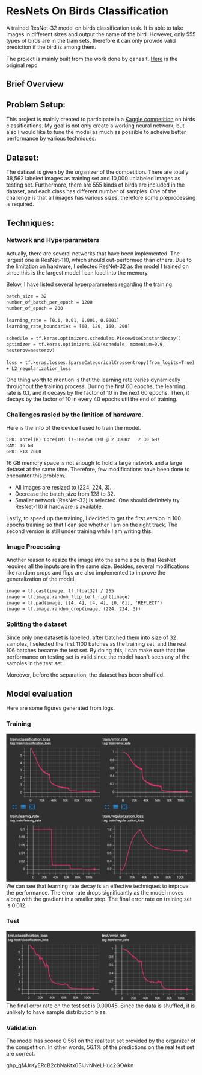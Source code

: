 # ResNets On Birds Classification

A trained ResNet-32 model on birds classification task. It is able to take images in different sizes and output the name
of the bird. However, only 555 types of birds are in the train sets, therefore it can only provide valid prediction if the 
bird is among them.

The project is mainly built from the work done by gahaalt. [Here](https://github.com/gahaalt/resnets-in-tensorflow2) is the original repo.

## Brief Overview
[](https://github.com/markli0/Birds_Classification/blob/main/overview.mp4)

## Problem Setup:
This project is mainly created to participate in a [Kaggle competition](https://www.kaggle.com/c/birds-22wi/overview) on birds classifications.
My goal is not only create a working neural network, but also I would like to tune the model as much as possible to acheive
better performance by various techniques.
## Dataset:
The dataset is given by the organizer of the competition. There are totally 38,562 labeled images as training set and 10,000 
unlabeled images as testing set. Furthermore, there are 555 kinds of birds are included in the dataset, and each class has 
different number of samples. One of the challenge is that all images has various sizes, therefore some preprocessing is
required.
## Techniques:
### Network and Hyperparameters
Actually, there are several networks that have been implemented. The largest one is ResNet-110, which should out-performed than others.
Due to the limitation on hardware, I selected ResNet-32 as the model I trained on since this is the largest model I can load into the memory. 

Below, I have listed several hyperparameters regarding the training.
```
batch_size = 32
number_of_batch_per_epoch = 1200
number_of_epoch = 200

learning_rate = [0.1, 0.01, 0.001, 0.0001]
learning_rate_boundaries = [60, 120, 160, 200]

schedule = tf.keras.optimizers.schedules.PiecewiseConstantDecay()
optimizer = tf.keras.optimizers.SGD(schedule, momentum=0.9, nesterov=nesterov)

loss = tf.keras.losses.SparseCategoricalCrossentropy(from_logits=True) + L2_regularization_loss
```
One thing worth to mention is that the learning rate varies dynamically throughout the training process. During the first 60 epochs,
the learning rate is 0.1, and it decays by the factor of 10 in the next 60 epochs. Then, it decays by the factor of 10 in every 40 epochs util the end of training.

### Challenges rasied by the limition of hardware.
Here is the info of the device I used to train the model.
```
CPU: Intel(R) Core(TM) i7-10875H CPU @ 2.30GHz   2.30 GHz
RAM: 16 GB
GPU: RTX 2060
```
16 GB memory space is not enough to hold a large network and a large detaset at the same time. Therefore, few modifications
have been done to encounter this problem.
- All images are resized to (224, 224, 3).
- Decrease the batch_size from 128 to 32.
- Smaller network (ResNet-32) is selected. One should definitely try ResNet-110 if hardware is available. 

Lastly, to speed up the training, I decided to get the first version in 100 epochs training so that I can see whether I am on the right track. 
The second version is still under training while I am writing this.

### Image Processing
Another reason to resize the image into the same size is that ResNet requires all the inputs are in the same size. Besides,
several modifications like random crops and flips are also implemented to improve the generalization of the model.
```
image = tf.cast(image, tf.float32) / 255
image = tf.image.random_flip_left_right(image) 
image = tf.pad(image, [[4, 4], [4, 4], [0, 0]], 'REFLECT')
image = tf.image.random_crop(image, (224, 224, 3))
```

### Splitting the dataset
Since only one dataset is labelled, after batched them into size of 32 samples, I selected the first 1100 batches as the training set, and the rest 106 batches became the test set. By doing this, 
I can make sure that the performance on testing set is valid since the model hasn't seen any of the samples in the test set.

Moreover, before the separation, the dataset has been shuffled.
## Model evaluation
Here are some figures generated from logs.
### Training
![Training figures](figs/train.PNG)
We can see that learning rate decay is an effective techniques to improve the performance. The error rate drops significantly as 
the model moves along with the gradient in a smaller step. The final error rate on training set is 0.012.

### Test
![Test figures](figs/test.PNG)
The final error rate on the test set is 0.00045. Since the data is shuffled, it is unlikely to have sample distribution bias.

### Validation
The model has scored 0.561 on the real test set provided by the organizer of the competition. In other words, 56.1% of the predictions on the real test set are correct.


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